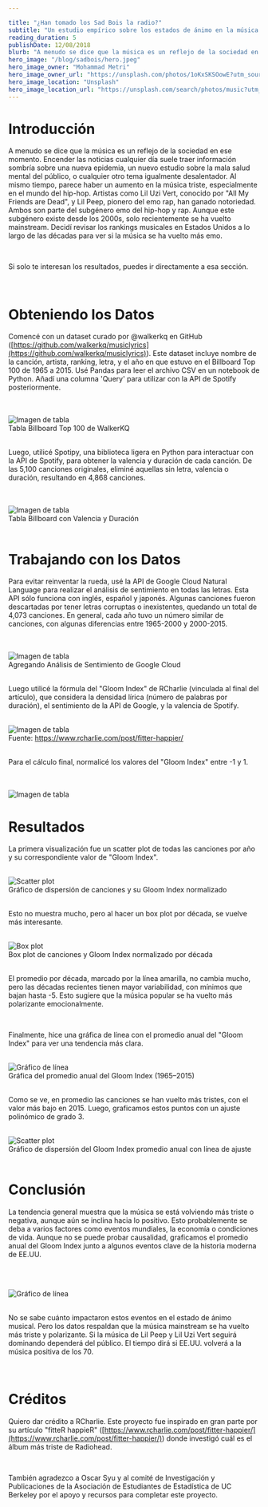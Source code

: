 ```yaml
---

title: "¿Han tomado los Sad Bois la radio?"
subtitle: "Un estudio empírico sobre los estados de ánimo en la música en Estados Unidos"
reading_duration: 5
publishDate: 12/08/2018
blurb: "A menudo se dice que la música es un reflejo de la sociedad en ese momento. Encender las noticias cualquier día suele traer información sombría sobre una nueva epidemia o un nuevo estudio sobre la mala salud mental del público, o cualquier otro tema igualmente desalentador..."
hero_image: "/blog/sadbois/hero.jpeg"
hero_image_owner: "Mohammad Metri"
hero_image_owner_url: "https://unsplash.com/photos/1oKxSKSOowE?utm_source=unsplash&utm_medium=referral&utm_content=creditCopyText"
hero_image_location: "Unsplash"
hero_image_location_url: "https://unsplash.com/search/photos/music?utm_source=unsplash&utm_medium=referral&utm_content=creditCopyText"
---
```

<h1 class="text-2xl pt-5 font-black">Introducción</h1>

A menudo se dice que la música es un reflejo de la sociedad en ese momento. Encender las noticias cualquier día suele traer información sombría sobre una nueva epidemia, un nuevo estudio sobre la mala salud mental del público, o cualquier otro tema igualmente desalentador. Al mismo tiempo, parece haber un aumento en la música triste, especialmente en el mundo del hip-hop. Artistas como Lil Uzi Vert, conocido por "All My Friends are Dead", y Lil Peep, pionero del emo rap, han ganado notoriedad. Ambos son parte del subgénero emo del hip-hop y rap. Aunque este subgénero existe desde los 2000s, solo recientemente se ha vuelto mainstream. Decidí revisar los rankings musicales en Estados Unidos a lo largo de las décadas para ver si la música se ha vuelto más emo.

<br>

Si solo te interesan los resultados, puedes ir directamente a esa sección.

<br>

<h1 class="text-2xl pt-5 font-black">Obteniendo los Datos</h1>

Comencé con un dataset curado por @walkerkq en GitHub (<a href="https://github.com/walkerkq/musiclyrics" target="_blank" class="underline">[https://github.com/walkerkq/musiclyrics](https://github.com/walkerkq/musiclyrics)</a>). Este dataset incluye nombre de la canción, artista, ranking, letra, y el año en que estuvo en el Billboard Top 100 de 1965 a 2015. Usé Pandas para leer el archivo CSV en un notebook de Python. Añadí una columna 'Query' para utilizar con la API de Spotify posteriormente.

<br>

<script src="https://gist.github.com/SoyCarlos/8baedaa5465f1accce526554344ffb3f.js"></script>

<br>

<div class="justify-center flex"><img src="/./blog/sadbois/table.png" alt="Imagen de tabla" class=""></div>
<div class="text-center">Tabla Billboard Top 100 de WalkerKQ</div>

<br>

Luego, utilicé Spotipy, una biblioteca ligera en Python para interactuar con la API de Spotify, para obtener la valencia y duración de cada canción. De las 5,100 canciones originales, eliminé aquellas sin letra, valencia o duración, resultando en 4,868 canciones.

<br>

<script src="https://gist.github.com/SoyCarlos/1901dbfbca2df6e5b5d602935ff95b2e.js"></script>

<br>

<div class="justify-center flex"><img src="/./blog/sadbois/table2.png" alt="Imagen de tabla" class=""></div>
<div class="text-center">Tabla Billboard con Valencia y Duración</div>

<br>

<h1 class="text-2xl pt-5 font-black">Trabajando con los Datos</h1>

Para evitar reinventar la rueda, usé la API de Google Cloud Natural Language para realizar el análisis de sentimiento en todas las letras. Esta API sólo funciona con inglés, español y japonés. Algunas canciones fueron descartadas por tener letras corruptas o inexistentes, quedando un total de 4,073 canciones. En general, cada año tuvo un número similar de canciones, con algunas diferencias entre 1965-2000 y 2000-2015.

<br>

<script src="https://gist.github.com/SoyCarlos/de4037ec5fc74de902af8d9a1835970e.js"></script>

<br>

<div class="justify-center flex"><img src="/./blog/sadbois/table3.png" alt="Imagen de tabla" class=""></div>
<div class="text-center">Agregando Análisis de Sentimiento de Google Cloud</div>

<br>

Luego utilicé la fórmula del "Gloom Index" de RCharlie (vinculada al final del artículo), que considera la densidad lírica (número de palabras por duración), el sentimiento de la API de Google, y la valencia de Spotify.

<br>

<div class="justify-center flex"><img src="/./blog/sadbois/gloom_index.png" alt="Imagen de tabla" class=""></div>
<div class="text-center">Fuente: <a href="https://www.rcharlie.com/post/fitter-happier/" target="_blank" class="underline">https://www.rcharlie.com/post/fitter-happier/</a></div>

<br>

Para el cálculo final, normalicé los valores del "Gloom Index" entre -1 y 1.

<br>

<script src="https://gist.github.com/SoyCarlos/b9de9f5beccf06228f28b52abfd06b48.js"></script>

<br>

<div class="justify-center flex"><img src="/./blog/sadbois/table4.png" alt="Imagen de tabla" class=""></div>

<h1 class="text-2xl pt-5 font-black">Resultados</h1>

La primera visualización fue un scatter plot de todas las canciones por año y su correspondiente valor de "Gloom Index".

<br>

<div class="justify-center flex"><img src="/./blog/sadbois/scatter_plot.png" alt="Scatter plot" class=""></div>
<div class="text-center">Gráfico de dispersión de canciones y su Gloom Index normalizado</div>

<br>

Esto no muestra mucho, pero al hacer un box plot por década, se vuelve más interesante.

<br>

<div class="justify-center flex"><img src="/./blog/sadbois/box_plot.png" alt="Box plot" class=""></div>
<div class="text-center">Box plot de canciones y Gloom Index normalizado por década</div>

<br>

El promedio por década, marcado por la línea amarilla, no cambia mucho, pero las décadas recientes tienen mayor variabilidad, con mínimos que bajan hasta -5. Esto sugiere que la música popular se ha vuelto más polarizante emocionalmente.

<br>

Finalmente, hice una gráfica de línea con el promedio anual del "Gloom Index" para ver una tendencia más clara.

<br>

<div class="justify-center flex"><img src="/./blog/sadbois/line_graph.png" alt="Gráfico de línea" class=""></div>
<div class="text-center">Gráfica del promedio anual del Gloom Index (1965–2015)</div>

<br>

Como se ve, en promedio las canciones se han vuelto más tristes, con el valor más bajo en 2015. Luego, graficamos estos puntos con un ajuste polinómico de grado 3.

<br>

<div class="justify-center flex"><img src="/./blog/sadbois/scatter_plot2.png" alt="Scatter plot" class=""></div>
<div class="text-center">Gráfico de dispersión del Gloom Index promedio anual con línea de ajuste</div>

<br>

<h1 class="text-2xl pt-5 font-black">Conclusión</h1>

La tendencia general muestra que la música se está volviendo más triste o negativa, aunque aún se inclina hacia lo positivo. Esto probablemente se deba a varios factores como eventos mundiales, la economía o condiciones de vida. Aunque no se puede probar causalidad, graficamos el promedio anual del Gloom Index junto a algunos eventos clave de la historia moderna de EE.UU.

<br><br>

<div class="justify-center flex"><img src="/./blog/sadbois/line_graph2.png" alt="Gráfico de línea" class=""></div>

<br>

No se sabe cuánto impactaron estos eventos en el estado de ánimo musical. Pero los datos respaldan que la música mainstream se ha vuelto más triste y polarizante. Si la música de Lil Peep y Lil Uzi Vert seguirá dominando dependerá del público. El tiempo dirá si EE.UU. volverá a la música positiva de los 70.

<br>

<h1 class="text-2xl pt-5 font-black">Créditos</h1>

Quiero dar crédito a RCharlie. Este proyecto fue inspirado en gran parte por su artículo "fitteR happieR" (<a href="https://www.rcharlie.com/post/fitter-happier/" target="_blank" class="underline">[https://www.rcharlie.com/post/fitter-happier/](https://www.rcharlie.com/post/fitter-happier/)</a>) donde investigó cuál es el álbum más triste de Radiohead.

<br>

También agradezco a Oscar Syu y al comité de Investigación y Publicaciones de la Asociación de Estudiantes de Estadística de UC Berkeley por el apoyo y recursos para completar este proyecto.
